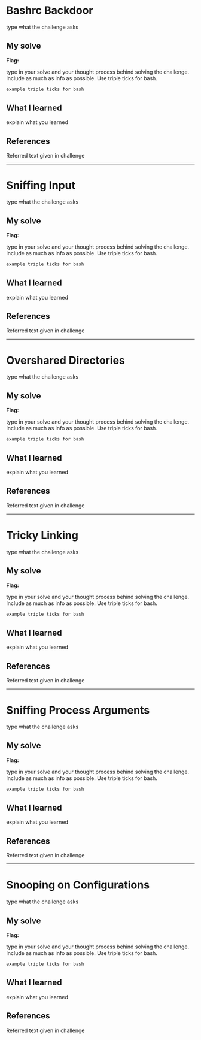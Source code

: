 # Bashrc Backdoor
type what the challenge asks

## My solve
**Flag:** 

type in your solve and your thought process behind solving the challenge. Include as much as info as possible. Use triple ticks for bash.
```bash
example triple ticks for bash
```

## What I learned
explain what you learned

## References 
Referred text given in challenge

---

# Sniffing Input
type what the challenge asks

## My solve
**Flag:** 

type in your solve and your thought process behind solving the challenge. Include as much as info as possible. Use triple ticks for bash.
```bash
example triple ticks for bash
```

## What I learned
explain what you learned

## References 
Referred text given in challenge

---

# Overshared Directories
type what the challenge asks

## My solve
**Flag:** 

type in your solve and your thought process behind solving the challenge. Include as much as info as possible. Use triple ticks for bash.
```bash
example triple ticks for bash
```

## What I learned
explain what you learned

## References 
Referred text given in challenge

---

# Tricky Linking
type what the challenge asks

## My solve
**Flag:** 

type in your solve and your thought process behind solving the challenge. Include as much as info as possible. Use triple ticks for bash.
```bash
example triple ticks for bash
```

## What I learned
explain what you learned

## References 
Referred text given in challenge

---

# Sniffing Process Arguments
type what the challenge asks

## My solve
**Flag:** 

type in your solve and your thought process behind solving the challenge. Include as much as info as possible. Use triple ticks for bash.
```bash
example triple ticks for bash
```

## What I learned
explain what you learned

## References 
Referred text given in challenge

---

# Snooping on Configurations
type what the challenge asks

## My solve
**Flag:** 

type in your solve and your thought process behind solving the challenge. Include as much as info as possible. Use triple ticks for bash.
```bash
example triple ticks for bash
```

## What I learned
explain what you learned

## References 
Referred text given in challenge

